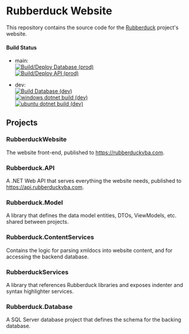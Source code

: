 # Rubberduck Website  
This repository contains the source code for the [Rubberduck](https://github.com/rubberduck-vba/Rubberduck) project's website.

#### Build Status

- main:  
[![Build/Deploy Database (prod)](https://github.com/retailcoder/RubberduckWebsite/actions/workflows/main_rubberduckdb.yml/badge.svg)](https://github.com/retailcoder/RubberduckWebsite/actions/workflows/main_rubberduckdb.yml)  
[![Build/Deploy API (prod)](https://github.com/retailcoder/RubberduckWebsite/actions/workflows/main_rubberduckapi.yml/badge.svg)](https://github.com/retailcoder/RubberduckWebsite/actions/workflows/main_rubberduckapi.yml)  

- dev:  
[![Build Database (dev)](https://github.com/retailcoder/RubberduckWebsite/actions/workflows/msbuild_dev_windows.yml/badge.svg)](https://github.com/retailcoder/RubberduckWebsite/actions/workflows/msbuild_dev_windows.yml)  
[![windows dotnet build (dev)](https://github.com/retailcoder/RubberduckWebsite/actions/workflows/dev_dotnet_windows.yml/badge.svg)](https://github.com/retailcoder/RubberduckWebsite/actions/workflows/dev_dotnet_windows.yml)  
[![ubuntu dotnet build (dev)](https://github.com/retailcoder/RubberduckWebsite/actions/workflows/dev_dotnet_ubuntu.yml/badge.svg)](https://github.com/retailcoder/RubberduckWebsite/actions/workflows/dev_dotnet_ubuntu.yml)  

## Projects

### RubberduckWebsite  
The website front-end, published to https://rubberduckvba.com.

### Rubberduck.API  
A .NET Web API that serves everything the website needs, published to https://api.rubberduckvba.com.

### Rubberduck.Model  
A library that defines the data model entities, DTOs, ViewModels, etc. shared between projects.

### Rubberduck.ContentServices  
Contains the logic for parsing xmldocs into website content, and for accessing the backend database.

### RubberduckServices  
A library that references Rubberduck libraries and exposes indenter and syntax highlighter services.

### Rubberduck.Database  
A SQL Server database project that defines the schema for the backing database.
